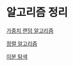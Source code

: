 # 알고리즘 정리


[가중치 랜덤 알고리즘](https://github.com/russell-seo/Algorithm/blob/main/random.md)

[정렬 알고리즘](https://github.com/russell-seo/Algorithm/blob/main/chapter/Sort.md)

[이분 탐색](https://github.com/russell-seo/Algorithm/blob/main/chapter/%EC%9D%B4%EB%B6%84%ED%83%90%EC%83%89.md)
